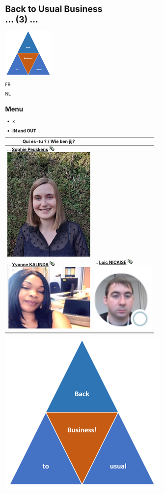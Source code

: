 <link rel="stylesheet" href="S2.css">
<link rel="stylesheet" href="foghorn2.css">

# Back to Usual Business<br>... (3) ...

![](b2ub.png)

FR

NL

## Menu

* x

* **IN and OUT** 

| Qui es-tu ? / Wie ben jij? | &nbsp; |
| --- | --- |
| ... [**Sophie Peuskens**](Sophie_Peuskens.md)  ![](click.gif)<br>![](Sophie_Peuskens.png) | &nbsp; |
| ... [**Yvonne KALINDA**](Yvonne_Kalinda.md)  ![](click.gif)<br>![](Yvonne_Kalinda.png) | ... [**Loic NICAISE**](Loic_Nicaise.md)  ![](click.gif)<br>![](Loic_Nicaise.png) |

![](B2usualB.png)

